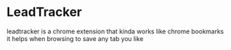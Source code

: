 # LeadTracker
leadtracker is a chrome extension that kinda works like chrome bookmarks
it helps when browsing to save any tab you like 
